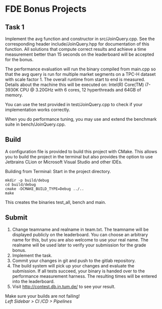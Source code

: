 # FDE Bonus Projects

## Task 1

Implement the avg function and constructor in src/JoinQuery.cpp. See the corresponding header include/JoinQuery.hpp 
for documentation of this function. All solutions that compute correct results 
and achieve a time measurement better than 15 seconds on the leaderboard will be accepted for 
the bonus.

The performance evaluation will run the binary compiled from main.cpp so that the avg query is run
for multiple market segments on a TPC-H dataset with scale factor 1. The overall runtime from start to end is measured.
Details about the machine this will be executed on: Intel(R) Core(TM) i7-3930K CPU @ 3.20GHz with 6 cores, 12 hyperthreads and 64GB of memory.

You can use the test provided in test/JoinQuery.cpp to check if your implementation works
correctly.

When you do performance tuning, you may use and extend the benchmark suite in bench/JoinQuery.cpp.

## Build
A configuration file is provided to build this project with CMake. This allows you to build the project
in the terminal but also provides the option to use Jetbrains CLion or Microsoft Visual Studio and other
IDEs.

Building from Terminal:
Start in the project directory.
```
mkdir -p build/debug
cd build/debug
cmake -DCMAKE_BUILD_TYPE=Debug ../..
make
```

This creates the binaries test_all, bench and main.

## Submit
1. Change teamname and realname in team.txt. The teamname will be displayed publicly on the leaderboard.
You can choose an arbitrary name for this, but you are also welcome to use your real name. The realname will
be used later to verify your submission for the grade bonus.
2. Implement the task.
3. Commit your changes in git and push to the gitlab repository.
4. The build system will pick up your changes and evaluate the submission. If all tests succeed, your binary
is handed over to the performance measurement harness. The resulting times will be entered into the leaderboard.
5. Visit http://contest.db.in.tum.de/ to see your result.

Make sure your builds are not failing! <br/>
*Left Sidebar > CI /CD > Pipelines*
